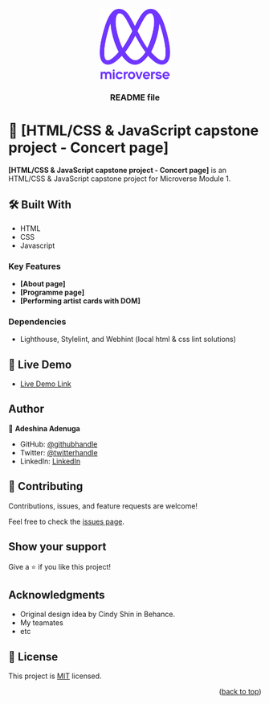 <a name="readme-top"></a>

<div align="center">

  <img src="murple_logo.png" alt="logo" width="140"  height="auto" />
  <br/>

  <h3><b>README file</b></h3>

</div>


# 📖 [HTML/CSS & JavaScript capstone project - Concert page]

**[HTML/CSS & JavaScript capstone project - Concert page]** is an HTML/CSS & JavaScript capstone project for Microverse Module 1.

## 🛠 Built With 

- HTML
- CSS
- Javascript

### Key Features 

- **[About page]**
- **[Programme page]**
- **[Performing artist cards with DOM]**

### Dependencies

- Lighthouse, Stylelint, and Webhint (local html & css lint solutions)


## 🚀 Live Demo

- [Live Demo Link](https://yourdeployedapplicationlink.com)


## Author

👤 **Adeshina Adenuga**

- GitHub: [@githubhandle](https://github.com/nuga0909)
- Twitter: [@twitterhandle](https://twitter.com/nuga0909)
- LinkedIn: [LinkedIn](https://github.com/Nuga0909)


## 🤝 Contributing

Contributions, issues, and feature requests are welcome!

Feel free to check the [issues page](../../issues/).

## Show your support

Give a ⭐️ if you like this project!

## Acknowledgments

- Original design idea by Cindy Shin in Behance.
- My teamates
- etc

## 📝 License

This project is [MIT](./LICENSE) licensed.

<p align="right">(<a href="#readme-top">back to top</a>)</p>

